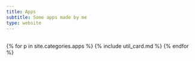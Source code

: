 ```yaml
---
title: Apps
subtitle: Some apps made by me
type: website
---
```

<br>

<div class="row row-cols-1 row-cols-md-3">
{% for p in site.categories.apps %}
	{% include util_card.md %}
{% endfor %}
</div>